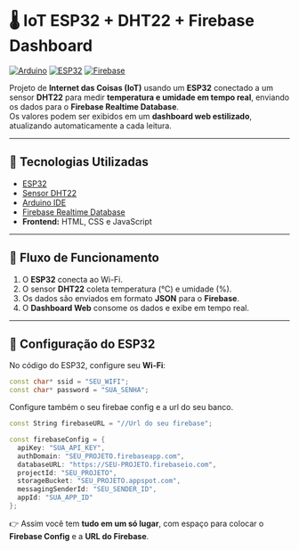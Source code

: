 # 🌡️ IoT ESP32 + DHT22 + Firebase Dashboard

[![Arduino](https://img.shields.io/badge/Arduino-IDE-00979D?logo=arduino&logoColor=white)](https://www.arduino.cc/en/software)
[![ESP32](https://img.shields.io/badge/ESP32-Board-orange)](https://www.espressif.com/en/products/socs/esp32)
[![Firebase](https://img.shields.io/badge/Firebase-Realtime%20Database-FFCA28?logo=firebase&logoColor=black)](https://firebase.google.com/products/realtime-database)

Projeto de **Internet das Coisas (IoT)** usando um **ESP32** conectado a um sensor **DHT22** para medir **temperatura e umidade em tempo real**, enviando os dados para o **Firebase Realtime Database**.  
Os valores podem ser exibidos em um **dashboard web estilizado**, atualizando automaticamente a cada leitura.

---

## 🚀 Tecnologias Utilizadas

- [ESP32](https://www.espressif.com/en/products/socs/esp32)  
- [Sensor DHT22](https://learn.adafruit.com/dht)  
- [Arduino IDE](https://www.arduino.cc/en/software)  
- [Firebase Realtime Database](https://firebase.google.com/products/realtime-database)  
- **Frontend:** HTML, CSS e JavaScript  

---

## 📡 Fluxo de Funcionamento

1. O **ESP32** conecta ao Wi-Fi.  
2. O sensor **DHT22** coleta temperatura (°C) e umidade (%).  
3. Os dados são enviados em formato **JSON** para o **Firebase**.  
4. O **Dashboard Web** consome os dados e exibe em tempo real.  

---

## 🔧 Configuração do ESP32

No código do ESP32, configure seu **Wi-Fi**:

```cpp
const char* ssid = "SEU_WIFI";
const char* password = "SUA_SENHA";
```

Configure também o seu firebae config e a url do seu banco.

```cpp
const String firebaseURL = "//Url do seu firebase";

const firebaseConfig = {
  apiKey: "SUA_API_KEY",
  authDomain: "SEU_PROJETO.firebaseapp.com",
  databaseURL: "https://SEU-PROJETO.firebaseio.com",
  projectId: "SEU_PROJETO",
  storageBucket: "SEU_PROJETO.appspot.com",
  messagingSenderId: "SEU_SENDER_ID",
  appId: "SUA_APP_ID"
};
```
👉 Assim você tem **tudo em um só lugar**, com espaço para colocar o **Firebase Config** e a **URL do Firebase**.  
